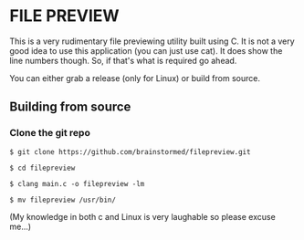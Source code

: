 # FILE PREVIEW 

This is a very rudimentary file previewing utility built using C. It is not a very good idea to use this application (you can just use cat). It does show the line numbers though. So, if that's what is required go ahead.

You can either grab a release (only for Linux) or build from source.

## Building from source

### Clone the git repo


`$ git clone https://github.com/brainstormed/filepreview.git`

`$ cd filepreview`

`$ clang main.c -o filepreview -lm`

`$ mv filepreview /usr/bin/`

(My knowledge in both c and Linux is very laughable so please excuse me...)